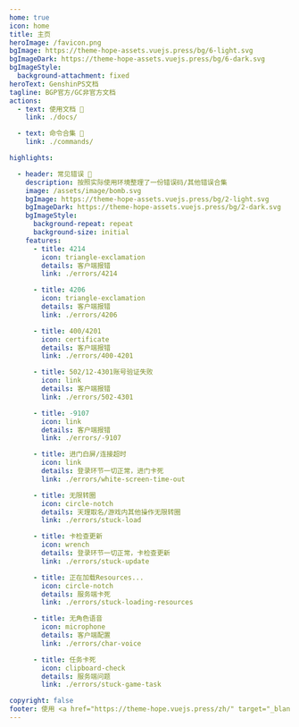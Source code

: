 ```yaml
---
home: true
icon: home
title: 主页
heroImage: /favicon.png
bgImage: https://theme-hope-assets.vuejs.press/bg/6-light.svg
bgImageDark: https://theme-hope-assets.vuejs.press/bg/6-dark.svg
bgImageStyle:
  background-attachment: fixed
heroText: GenshinPS文档
tagline: BGP官方/GC非官方文档
actions:
  - text: 使用文档 📖
    link: ./docs/

  - text: 命令合集 🎯
    link: ./commands/  

highlights:

  - header: 常见错误 🤔
    description: 按照实际使用环境整理了一份错误码/其他错误合集
    image: /assets/image/bomb.svg
    bgImage: https://theme-hope-assets.vuejs.press/bg/2-light.svg
    bgImageDark: https://theme-hope-assets.vuejs.press/bg/2-dark.svg
    bgImageStyle:
      background-repeat: repeat
      background-size: initial
    features:
      - title: 4214
        icon: triangle-exclamation
        details: 客户端报错
        link: ./errors/4214

      - title: 4206
        icon: triangle-exclamation
        details: 客户端报错
        link: ./errors/4206

      - title: 400/4201
        icon: certificate
        details: 客户端报错
        link: ./errors/400-4201

      - title: 502/12-4301账号验证失败
        icon: link
        details: 客户端报错
        link: ./errors/502-4301

      - title: -9107
        icon: link
        details: 客户端报错
        link: ./errors/-9107

      - title: 进门白屏/连接超时
        icon: link
        details: 登录环节一切正常，进门卡死
        link: ./errors/white-screen-time-out

      - title: 无限转圈
        icon: circle-notch
        details: 天理取名/游戏内其他操作无限转圈
        link: ./errors/stuck-load

      - title: 卡检查更新
        icon: wrench
        details: 登录环节一切正常，卡检查更新
        link: ./errors/stuck-update

      - title: 正在加载Resources...
        icon: circle-notch
        details: 服务端卡死
        link: ./errors/stuck-loading-resources

      - title: 无角色语音
        icon: microphone
        details: 客户端配置
        link: ./errors/char-voice

      - title: 任务卡死
        icon: clipboard-check
        details: 服务端问题
        link: ./errors/stuck-game-task

copyright: false
footer: 使用 <a href="https://theme-hope.vuejs.press/zh/" target="_blank">VuePress Theme Hope</a> 主题 | <a href="https://www.gnu.org/licenses/gpl-3.0.zh-cn.html" target="_blank">GPL-3.0 协议</a>&nbsp;版权所有 © 2023 <a href="https://github.com/btjawa/BGP-docs" target="_blank">btjawa</a>
---
```

